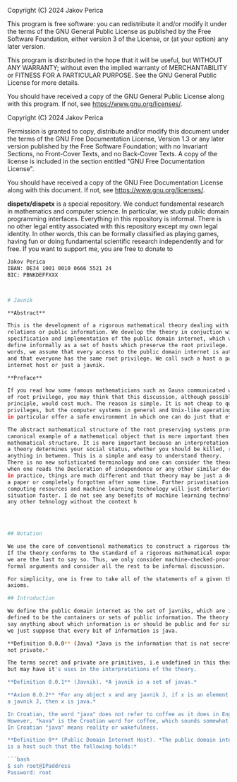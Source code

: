 Copyright (C) 2024 Jakov Perica

This program is free software: you can redistribute it and/or modify
it under the terms of the GNU General Public License as published by
the Free Software Foundation, either version 3 of the License, or
(at your option) any later version.

This program is distributed in the hope that it will be useful,
but WITHOUT ANY WARRANTY; without even the implied warranty of
MERCHANTABILITY or FITNESS FOR A PARTICULAR PURPOSE. See the
GNU General Public License for more details.

You should have received a copy of the GNU General Public License
along with this program. If not, see <https://www.gnu.org/licenses/>.

Copyright (C) 2024 Jakov Perica

Permission is granted to copy, distribute and/or modify this document
under the terms of the GNU Free Documentation License, Version 1.3 or
any later version published by the Free Software Foundation; with no
Invariant Sections, no Front-Cover Texts, and no Back-Cover Texts.
A copy of the license is included in the section entitled "GNU Free
Documentation License".

You should have received a copy of the GNU Free Documentation License
along with this document. If not, see <https://www.gnu.org/licenses/>.

**dispetx/dispetx** is a special repository. We conduct fundamental research
in mathematics and computer science. In particular, we study public domain
programming interfaces. Everything in this repository is informal. There is
no other legal entity associated with this repository except my own legal
identity. In other words, this can be formally classified as playing games,
having fun or doing fundamental scientific research independently and for free.
If you want to support me, you are free to donate to

```bash
Jakov Perica
IBAN: DE34 1001 0010 0666 5521 24
BIC: PBNKDEFFXXX



# Javnik

**Abstract**

This is the development of a rigorous mathematical theory dealing with public
relations or public information. We develop the theory in conjuction with the
specification and implementation of the public domain internet, which we
define informally as a set of hosts which preserve the root privilege. In other
words, we assume that every access to the public domain internet is authorized
and that everyone has the same root privilege. We call such a host a public domain
internet host or just a javnik.

**Preface**

If you read how some famous mathematicians such as Gauss communicated with those
of root privilege, you may think that this discussion, although possible in
principle, would cost much. The reason is simple. It is not cheap to question
privileges, but the computer systems in general and Unix-like operating systems
in particular offer a safe environment in which one can do just that efficiently.

The abstract mathematical structure of the root preserving systems provides a
canonical example of a mathematical object that is more important then any other
mathematical structure. It is more important because an interpretation of such
a theory determines your social status, whether you should be killed, rewarded or
anything in between. This is a simple and easy to understand theory.
There is no new sofisticated terminology and one can consider the theory done, 
when one reads the Decleration of independence or any other similar document. Yet
in practice, things are much different and that theory may be just a dead ink on
a paper or completely forgotten after some time. Further privatisation of
computing resources and machine learning technology will just deteriorate the
situation faster. I do not see any benefits of machine learning technology or 
any other tehnology without the context h                                                            


 

## Notation

We use the core of conventional mathematics to construct a rigorous theory.
If the theory conforms to the standard of a rigorous mathematical exposition,
we are the last to say so. Thus, we only consider machine-checked-proofs as
formal arguments and consider all the rest to be informal discussion.

For simplicity, one is free to take all of the statements of a given theory as
axioms. 

## Introduction

We define the public domain internet as the set of javniks, which are in turn
defined to be the containers or sets of public information. The theory does not
say anything about which information is or should be public and for simplicity
we just suppose that every bit of information is java.

**Definition 0.0.0** (Java) *Java is the information that is not secret and 
not private.*

The terms secret and private are primitives, i.e undefined in this theory,
but may have it's uses in the interpretations of the theory.

**Definition 0.0.1** (Javnik). *A javnik is a set of javas.*

**Axiom 0.0.2** *For any object x and any javnik J, if x is an element of
a javnik J, then x is java.* 

In Croatian, the word "java" does not refer to coffee as it does in English.
However, "kava" is the Croatian word for coffee, which sounds somewhat similar.
In Croatian "java" means reality or wakefulness.

**Definition 0** (Public Domain Internet Host). *The public domain internet host
is a host such that the following holds:*

```bash
$ ssh root@IPaddress
Password: root
